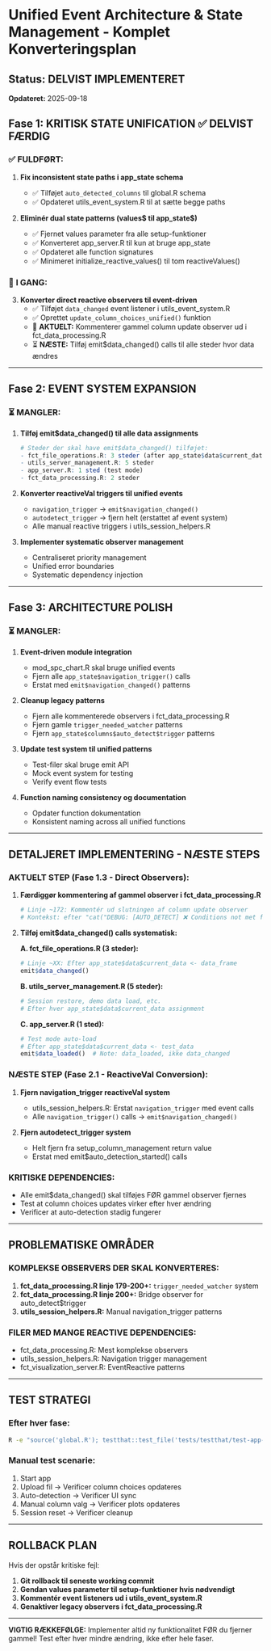 # Unified Event Architecture & State Management - Komplet Konverteringsplan

## Status: DELVIST IMPLEMENTERET
**Opdateret:** 2025-09-18

## Fase 1: KRITISK STATE UNIFICATION ✅ DELVIST FÆRDIG

### ✅ **FULDFØRT:**
1. **Fix inconsistent state paths i app_state schema**
   - ✅ Tilføjet `auto_detected_columns` til global.R schema
   - ✅ Opdateret utils_event_system.R til at sætte begge paths

2. **Eliminér dual state patterns (values$ til app_state$)**
   - ✅ Fjernet values parameter fra alle setup-funktioner
   - ✅ Konverteret app_server.R til kun at bruge app_state
   - ✅ Opdateret alle function signatures
   - ✅ Minimeret initialize_reactive_values() til tom reactiveValues()

### 🔄 **I GANG:**
3. **Konverter direct reactive observers til event-driven**
   - ✅ Tilføjet `data_changed` event listener i utils_event_system.R
   - ✅ Oprettet `update_column_choices_unified()` funktion
   - 🔄 **AKTUELT:** Kommenterer gammel column update observer ud i fct_data_processing.R
   - ⏳ **NÆSTE:** Tilføj emit$data_changed() calls til alle steder hvor data ændres

---

## Fase 2: EVENT SYSTEM EXPANSION

### ⏳ **MANGLER:**
1. **Tilføj emit$data_changed() til alle data assignments**
   ```r
   # Steder der skal have emit$data_changed() tilføjet:
   - fct_file_operations.R: 3 steder (after app_state$data$current_data <-)
   - utils_server_management.R: 5 steder
   - app_server.R: 1 sted (test mode)
   - fct_data_processing.R: 2 steder
   ```

2. **Konverter reactiveVal triggers til unified events**
   - `navigation_trigger` → `emit$navigation_changed()`
   - `autodetect_trigger` → fjern helt (erstattet af event system)
   - Alle manual reactive triggers i utils_session_helpers.R

3. **Implementer systematic observer management**
   - Centraliseret priority management
   - Unified error boundaries
   - Systematic dependency injection

---

## Fase 3: ARCHITECTURE POLISH

### ⏳ **MANGLER:**
1. **Event-driven module integration**
   - mod_spc_chart.R skal bruge unified events
   - Fjern alle `app_state$navigation_trigger()` calls
   - Erstat med `emit$navigation_changed()` patterns

2. **Cleanup legacy patterns**
   - Fjern alle kommenterede observers i fct_data_processing.R
   - Fjern gamle `trigger_needed_watcher` patterns
   - Fjern `app_state$columns$auto_detect$trigger` patterns

3. **Update test system til unified patterns**
   - Test-filer skal bruge emit API
   - Mock event system for testing
   - Verify event flow tests

4. **Function naming consistency og documentation**
   - Opdater function dokumentation
   - Konsistent naming across all unified functions

---

## DETALJERET IMPLEMENTERING - NÆSTE STEPS

### **AKTUELT STEP (Fase 1.3 - Direct Observers):**

1. **Færdiggør kommentering af gammel observer i fct_data_processing.R**
   ```r
   # Linje ~172: Kommentér ud slutningen af column update observer
   # Kontekst: efter "cat("DEBUG: [AUTO_DETECT] ❌ Conditions not met for auto-detect\n")"
   ```

2. **Tilføj emit$data_changed() calls systematisk:**

   **A. fct_file_operations.R (3 steder):**
   ```r
   # Linje ~XX: Efter app_state$data$current_data <- data_frame
   emit$data_changed()
   ```

   **B. utils_server_management.R (5 steder):**
   ```r
   # Session restore, demo data load, etc.
   # Efter hver app_state$data$current_data assignment
   ```

   **C. app_server.R (1 sted):**
   ```r
   # Test mode auto-load
   # Efter app_state$data$current_data <- test_data
   emit$data_loaded()  # Note: data_loaded, ikke data_changed
   ```

### **NÆSTE STEP (Fase 2.1 - ReactiveVal Conversion):**

1. **Fjern navigation_trigger reactiveVal system**
   - utils_session_helpers.R: Erstat `navigation_trigger` med event calls
   - Alle `navigation_trigger()` calls → `emit$navigation_changed()`

2. **Fjern autodetect_trigger system**
   - Helt fjern fra setup_column_management return value
   - Erstat med emit$auto_detection_started() calls

### **KRITISKE DEPENDENCIES:**
- Alle emit$data_changed() skal tilføjes FØR gammel observer fjernes
- Test at column choices updates virker efter hver ændring
- Verificer at auto-detection stadig fungerer

---

## PROBLEMATISKE OMRÅDER

### **KOMPLEKSE OBSERVERS DER SKAL KONVERTERES:**
1. **fct_data_processing.R linje 179-200+:** `trigger_needed_watcher` system
2. **fct_data_processing.R linje 200+:** Bridge observer for auto_detect$trigger
3. **utils_session_helpers.R:** Manual navigation_trigger patterns

### **FILER MED MANGE REACTIVE DEPENDENCIES:**
- fct_data_processing.R: Mest komplekse observers
- utils_session_helpers.R: Navigation trigger management
- fct_visualization_server.R: EventReactive patterns

---

## TEST STRATEGI

### **Efter hver fase:**
```bash
R -e "source('global.R'); testthat::test_file('tests/testthat/test-app-basic.R')"
```

### **Manual test scenarie:**
1. Start app
2. Upload fil → Verificer column choices opdateres
3. Auto-detection → Verificer UI sync
4. Manual column valg → Verificer plots opdateres
5. Session reset → Verificer cleanup

---

## ROLLBACK PLAN

Hvis der opstår kritiske fejl:
1. **Git rollback til seneste working commit**
2. **Gendan values parameter til setup-funktioner hvis nødvendigt**
3. **Kommentér event listeners ud i utils_event_system.R**
4. **Genaktiver legacy observers i fct_data_processing.R**

---

**VIGTIG RÆKKEFØLGE:**
Implementer altid ny funktionalitet FØR du fjerner gammel!
Test efter hver mindre ændring, ikke efter hele faser.